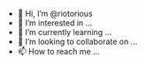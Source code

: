 - 👋 Hi, I’m @riotorious
- 👀 I’m interested in ...
- 🌱 I’m currently learning ...
- 💞️ I’m looking to collaborate on ...
- 📫 How to reach me ...

<!---
riotorious/riotorious is a ✨ special ✨ repository because its `README.md` (this file) appears on your GitHub profile.
You can click the Preview link to take a look at your changes.
--->
